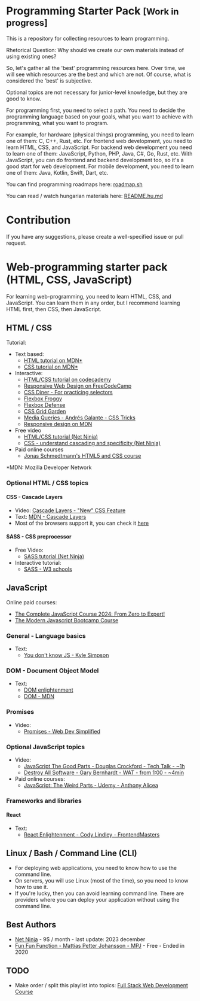 # Programming Starter Pack <small>[Work in progress]</small>

This is a repository for collecting resources to learn programming.

Rhetorical Question: Why should we create our own materials instead of using existing ones?

So, let's gather all the 'best' programming resources here. Over time, we will see which resources are the best and which are not. Of course, what is considered the 'best' is subjective.

Optional topics are not necessary for junior-level knowledge, but they are good to know.

For programming first, you need to select a path.
You need to decide the programming language based on your goals,
what you want to achieve with programming, what you want to program.

For example, for hardware (physical things) programming, you need to learn one of them: C, C++, Rust, etc.
For frontend web development, you need to learn HTML, CSS, and JavaScript.
For backend web development you need to learn one of them: JavaScript, Python, PHP, Java, C#, Go, Rust, etc.
With JavaScript, you can do frontend and backend development too, so it's a good start for web development.
For mobile development, you need to learn one of them: Java, Kotlin, Swift, Dart, etc.

You can find programming roadmaps here: [roadmap.sh](https://roadmap.sh/)

You can read / watch hungarian materials here: [README.hu.md](README.hu.md)

# Contribution

If you have any suggestions, please create a well-specified issue or pull request.

# Web-programming starter pack (HTML, CSS, JavaScript)

For learning web-programming, you need to learn HTML, CSS, and JavaScript.
You can learn them in any order, but I recommend learning HTML first, then CSS, then JavaScript.

## HTML / CSS

Tutorial:
- Text based:
  - [HTML tutorial on MDN*](https://developer.mozilla.org/en-US/docs/Web/HTML)
  - [CSS tutorial on MDN*](https://developer.mozilla.org/en-US/docs/Web/CSS)
- Interactive:
  - [HTML/CSS tutorial on codecademy](https://www.codecademy.com/catalog/language/html-css)
  - [Responsive Web Design on FreeCodeCamp](https://www.freecodecamp.org/learn/2022/responsive-web-design/)
  - [CSS Diner - For practicing selectors](https://flukeout.github.io/)
  - [Flexbox Froggy](https://flexboxfroggy.com/)
  - [Flexbox Defense](http://www.flexboxdefense.com/)
  - [CSS Grid Garden](https://cssgridgarden.com/)
  - [Media Queries - Andrés Galante - CSS Tricks](https://css-tricks.com/a-complete-guide-to-css-media-queries/)
  - [Responsive design on MDN](https://developer.mozilla.org/en-US/docs/Learn/CSS/CSS_layout/Responsive_Design)
- Free video
  - [HTML/CSS tutorial (Net Ninja)](https://www.youtube.com/playlist?list=PL4cUxeGkcC9ivBf_eKCPIAYXWzLlPAm6G)
  - [CSS - understand cascading and specificity (Net Ninja)](https://www.youtube.com/watch?v=_DeC_O9S9ag&list=PL4cUxeGkcC9jS4SctqK83Ag58a0_UEcE_&index=1)
- Paid online courses
  - [Jonas Schmedtmann's HTML5 and CSS course](https://www.udemy.com/course/design-and-develop-a-killer-website-with-html5-and-css3/)

*MDN: Mozilla Developer Network

### Optional HTML / CSS topics

#### CSS - Cascade Layers

- Video: [Cascade Layers - "New" CSS Feature](https://www.youtube.com/playlist?list=PL4cUxeGkcC9jS4SctqK83Ag58a0_UEcE_)
- Text: [MDN - Cascade Layers](https://developer.mozilla.org/en-US/docs/Learn/CSS/Building_blocks/Cascade_layers)
- Most of the browsers support it, you can check it [here](https://caniuse.com/?search=%40layer)

#### SASS - CSS preprocessor

- Free Video:
  - [SASS tutorial (Net Ninja)](https://www.youtube.com/playlist?list=PL4cUxeGkcC9iEwigam3gTjU_7IA3W2WZA)
- Interactive tutorial:
  - [SASS - W3 schools](https://www.w3schools.com/sass/sass_intro.php)

## JavaScript

Online paid courses:
- [The Complete JavaScript Course 2024: From Zero to Expert!](https://www.udemy.com/course/the-complete-javascript-course/)
- [The Modern Javascript Bootcamp Course](https://www.udemy.com/course/javascript-beginners-complete-tutorial/)


### General - Language basics

- Text:
  - [You don't know JS - Kyle Simpson](https://github.com/getify/You-Dont-Know-JS/blob/1st-ed/README.md)

### DOM - Document Object Model

- Text:
  - [DOM enlightenment](http://domenlightenment.com/)
  - [DOM - MDN](https://developer.mozilla.org/en-US/docs/Web/API/Document_Object_Model/Introduction)

### Promises

- Video:
  - [Promises - Web Dev Simplified](https://www.youtube.com/playlist?list=PLZlA0Gpn_vH-0FlQnruw2rd1HuiYJHHkm)

### Optional JavaScript topics

- Video:
  - [JavaScript The Good Parts - Douglas Crockford - Tech Talk - ~1h](https://www.youtube.com/watch?v=hQVTIJBZook)
  - [Destroy All Software - Gary Bernhardt - WAT - from 1:00 - ~4min](https://www.destroyallsoftware.com/talks/wat)
- Paid online courses:
  - [JavaScript: The Weird Parts - Udemy - Anthony Alicea](https://www.udemy.com/course/understand-javascript/)

### Frameworks and libraries

#### React

- Text:
  - [React Enlightenment - Cody Lindley - FrontendMasters](https://www.reactenlightenment.com)

## Linux / Bash / Command Line (CLI)

- For deploying web applications, you need to know how to use the command line.
- On servers, you will use Linux (most of the time), so you need to know how to use it.
- If you're lucky, then you can avoid learning command line.
  There are providers where you can deploy your application without using the command line. 

## Best Authors

- [Net Ninja](https://netninja.dev/) - 9$ / month - last update: 2023 december
- [Fun Fun Function - Mattias Petter Johansson - MPJ](https://www.youtube.com/@funfunfunction) - Free - Ended in 2020

## TODO

- Make order / split this playlist into topics: [Full Stack Web Development Course](https://www.youtube.com/playlist?list=PLZlA0Gpn_vH8jbFkBjOuFjhxANC63OmXM)

<!-- https://nextjs.org/learn -->